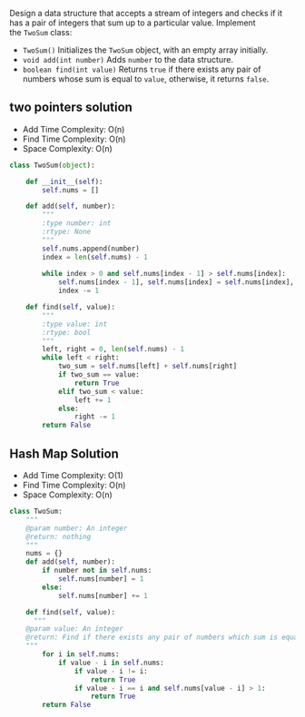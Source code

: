 Design a data structure that accepts a stream of integers and checks if it has a pair of integers that sum up to a particular value.
Implement the `TwoSum` class:
- `TwoSum()` Initializes the `TwoSum` object, with an empty array initially.
- `void add(int number)` Adds `number` to the data structure.
- `boolean find(int value)` Returns `true` if there exists any pair of numbers whose sum is equal to `value`, otherwise, it returns `false`.
## two pointers solution
- Add Time Complexity: O(n)
- Find Time Complexity: O(n)
- Space Complexity: O(n)
```python
class TwoSum(object):

    def __init__(self):
        self.nums = []

    def add(self, number):
        """
        :type number: int
        :rtype: None
        """
        self.nums.append(number)
        index = len(self.nums) - 1
        
        while index > 0 and self.nums[index - 1] > self.nums[index]:
            self.nums[index - 1], self.nums[index] = self.nums[index], self.nums[index - 1]
            index -= 1

    def find(self, value):
        """
        :type value: int
        :rtype: bool
        """
        left, right = 0, len(self.nums) - 1
        while left < right:
            two_sum = self.nums[left] + self.nums[right] 
            if two_sum == value:
                return True
            elif two_sum < value:
                left += 1
            else:
                right -= 1
        return False
```
## Hash Map Solution
- Add Time Complexity: O(1)
- Find Time Complexity: O(n)
- Space Complexity: O(n)
```python
class TwoSum:
    """
    @param number: An integer
    @return: nothing
    """
    nums = {}
    def add(self, number):
        if number not in self.nums:
            self.nums[number] = 1
        else:
            self.nums[number] += 1

    def find(self, value):
	  """
    @param value: An integer
    @return: Find if there exists any pair of numbers which sum is equal to the value.
    """
        for i in self.nums:
            if value - i in self.nums:
                if value - i != i:
                    return True
                if value - i == i and self.nums[value - i] > 1:
                    return True
        return False
```